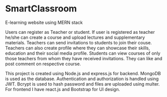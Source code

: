 # SmartClassroom
E-learning website using MERN stack


Users can register as Teacher or student. If user is registered as teacher he/she can create a course and upload lectures and supplementary materials. Teachers can send invitations to students to join their couse. Teachers can also create profile where they can showcase their skills, education and their social media profile. Students can view courses of only those teachers from whom they have received invitations. They can like and post comment on respective course.


This project is created using Node.js and express.js for backend. MongoDB is used as the database. Authentication and authorization is handled using JWT. Bcrypt is used to hash password and files are uploaded using multer. For frontend I have react.js and Bootstrap for UI design.

